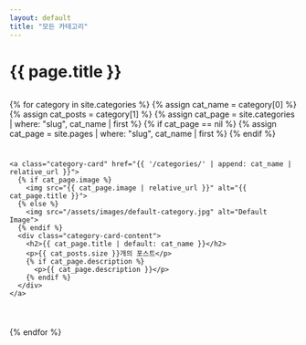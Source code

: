 ```yaml
---
layout: default
title: "모든 카테고리"
---
```


<style>
  .category-grid {
    display: grid;
    grid-template-columns: repeat(auto-fill, minmax(280px, 1fr));
    gap: 1.5rem;
    margin-top: 2rem;
  }

  .category-card {
    display: flex;
    flex-direction: column;
    border-radius: 12px;
    overflow: hidden;
    box-shadow: 0 4px 12px rgba(0,0,0,0.1);
    transition: transform 0.2s ease, box-shadow 0.2s ease;
    background-color: #fff;
    text-decoration: none;
    color: inherit;
  }

  .category-card:hover {
    transform: translateY(-6px);
    box-shadow: 0 8px 18px rgba(0,0,0,0.15);
  }

  .category-card img {
    width: 100%;
    height: 160px;
    object-fit: cover;
  }

  .category-card-content {
    padding: 1rem;
  }

  .category-card h2 {
    margin: 0 0 0.5rem 0;
    font-size: 1.3rem;
  }

  .category-card p {
    color: #555;
    font-size: 0.9rem;
    margin: 0;
  }
</style>

<h1>{{ page.title }}</h1>

<div class="category-grid">
  {% for category in site.categories %}
    {% assign cat_name = category[0] %}
    {% assign cat_posts = category[1] %}
    {% assign cat_page = site.categories | where: "slug", cat_name | first %}
    {% if cat_page == nil %}
      {% assign cat_page = site.pages | where: "slug", cat_name | first %}
    {% endif %}

    <a class="category-card" href="{{ '/categories/' | append: cat_name | relative_url }}">
      {% if cat_page.image %}
        <img src="{{ cat_page.image | relative_url }}" alt="{{ cat_page.title }}">
      {% else %}
        <img src="/assets/images/default-category.jpg" alt="Default Image">
      {% endif %}
      <div class="category-card-content">
        <h2>{{ cat_page.title | default: cat_name }}</h2>
        <p>{{ cat_posts.size }}개의 포스트</p>
        {% if cat_page.description %}
          <p>{{ cat_page.description }}</p>
        {% endif %}
      </div>
    </a>
  {% endfor %}
</div>
